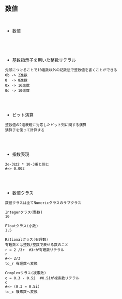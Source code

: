 ## 数値  
<br>

- 数値  
```

```
<br>
<br>

- 基数指示子を用いた整数リテラル  
```
先頭につけることで10進数以外の記数法で整数値を書くことができる
0b -> 2進数
0  -> 8進数
0x -> 16進数
0d -> 10進数
```
<br>
<br>

- ビット演算  
```
整数値の2進表現に対応したビット列に関する演算
演算子を使って計算する
```
<br>
<br>

- 指数表現  
```
2e-3は2 * 10-3乗と同じ
#=> 0.002
```
<br>
<br>

- 数値クラス  
```
数値クラスは全てNumericクラスのサブクラス

Integerクラス(整数)
10

Floatクラス(小数)
1.5

Rationalクラス(有理数)
有理数とは整数/整数で表せる数のこと
r = 2 /3r  #3rが有理数リテラル
r
#=> 2/3
to_r 有理数へ変換

Complexクラス(複素数)
c = 0.3 - 0.5i  #0.5iが複素数リテラル
c
#=> (0.3 = 0.5i)
to_c 複素数へ変換
```